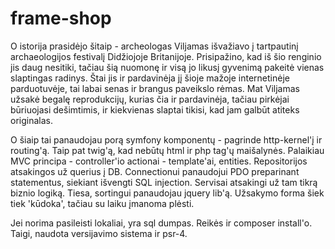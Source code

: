 # frame-shop

O istorija prasidėjo šitaip - archeologas Viljamas išvažiavo į tartpautinį archaeologijos festivalį Didžiojoje Britanijoje.
Prisipažino, kad iš šio renginio jis daug nesitiki, tačiau šią nuomonę ir visą jo likusį gyvenimą pakeitė vienas slaptingas radinys.
Štai jis ir pardavinėja jį šioje mažoje internetinėje parduotuvėje, tai labai senas ir brangus paveikslo rėmas. 
Mat Viljamas užsakė begalę reprodukcijų, kurias čia ir pardavinėja, tačiau pirkėjai būriuojasi dešimtimis, 
ir kiekvienas slaptai tikisi, kad jam galbūt atiteks originalas.

O šiaip tai panaudojau porą symfony komponentų - pagrinde http-kernel'į ir routing'ą. 
Taip pat twig'ą, kad nebūtų html ir php tag'ų maišalynės.
Palaikiau MVC principa - controller'io actionai - template'ai, entities. 
Repositorijos atsakingos už querius į DB. Connectionui panaudojui PDO preparinant statementus, 
siekiant išvengti SQL injection.
Servisai atsakingi už tam tikrą biznio logiką.
Tiesa, sortingui panaudojau jquery lib'ą.
Užsakymo forma šiek tiek 'kūdoka', tačiau su laiku įmanoma plėsti.

Jei norima pasileisti lokaliai, yra sql dumpas. Reikės ir composer install'o.
Taigi, naudota versijavimo sistema ir psr-4.
